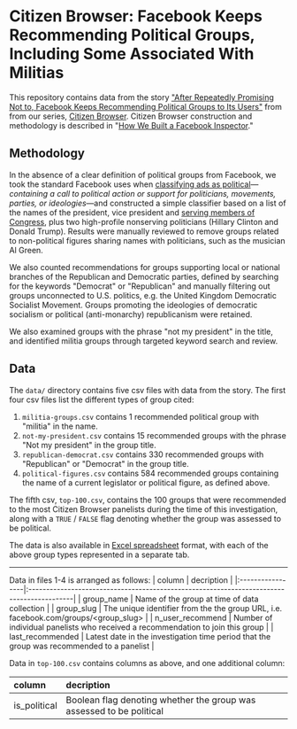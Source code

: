 # Citizen Browser: Facebook Keeps Recommending Political Groups, Including Some Associated With Militias
This repository contains data from the story ["After Repeatedly Promising Not to, Facebook Keeps Recommending Political Groups to Its Users"](https://themarkup.org/citizen-browser/2021/06/24/after-repeatedly-promising-not-to-facebook-keeps-recommending-political-groups-to-its-users) from from our series, [Citizen Browser](https://themarkup.org/citizen-browser/). Citizen Browser construction and methodology is described in "[How We Built a Facebook Inspector](https://themarkup.org/citizen-browser/2021/01/05/how-we-built-a-facebook-inspector)."

## Methodology
In the absence of a clear definition of political groups from Facebook, we took the standard Facebook uses when [classifying ads as political](https://www.facebook.com/business/help/167836590566506?id=288762101909005)—*containing a call to political action or support for politicians, movements, parties, or ideologies*—and constructed a simple classifier based on a list of the names of the president, vice president and [serving members of Congress](https://github.com/unitedstates/congress-legislators), plus two high-profile nonserving politicians (Hillary Clinton and Donald Trump). Results were manually reviewed to remove groups related to non-political figures sharing names with politicians, such as the musician Al Green.


We also counted recommendations for groups supporting local or national branches of the Republican and Democratic parties, defined by searching for the keywords "Democrat" or "Republican" and manually filtering out groups unconnected to U.S. politics, e.g. the United Kingdom Democratic Socialist Movement. Groups promoting the ideologies of democratic socialism or political (anti-monarchy) republicanism were retained.

We also examined groups with the phrase "not my president" in the title, and identified militia groups through targeted keyword search and review.

## Data
The `data/` directory contains five csv files with data from the story. The first four csv files list the different types of group cited:

1. `militia-groups.csv` contains 1 recommended political group with "militia" in the name.
2. `not-my-president.csv` contains 15 recommended groups with the phrase "Not my president" in the group title.
3. `republican-democrat.csv` contains 330 recommended groups with "Republican" or "Democrat" in the group title.
4. `political-figures.csv` contains 584 recommended groups containing the name of a current legislator or political figure, as defined above.

The fifth csv, `top-100.csv`, contains the 100 groups that were recommended to the most Citizen Browser panelists during the time of this investigation, along with a `TRUE` / `FALSE` flag denoting whether the group was assessed to be political.

The data is also available in [Excel spreadsheet](https://github.com/the-markup/citizen-browser-fb-still-recommends-political-groups/raw/main/data/Political%20recommended%20groups%20February-June.xlsx) format, with each of the above group types represented in a separate tab.

-----

Data in files 1-4 is arranged as follows:
| column           | decription                                                                                |
|:-----------------|:------------------------------------------------------------------------------------------|
| group_name       | Name of the group at time of data collection                                              |
| group_slug       | The unique identifier from the the group URL, i.e. facebook.com/groups/<group_slug>  |
| n_user_recommend | Number of individual panelists who received a recommendation to join this group |
| last_recommended  | Latest date in the investigation time period that the group was recommended to a panelist |

Data in `top-100.csv` contains columns as above, and one additional column:

| column           | decription                                                                                |
|:-----------------|:------------------------------------------------------------------------------------------|
| is_political      | Boolean flag denoting whether the group was assessed to be political                    |
